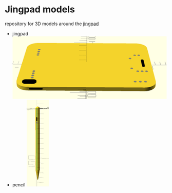 # Jingpad models

repository for 3D models around the [jingpad ](https://en.jingos.com/)

- jingpad ![mockup](img/jingpad_mockup.png)
- pencil ![mockup](img/pencil.png)
